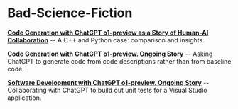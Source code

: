 # Bad-Science-Fiction


**[Code Generation with ChatGPT o1-preview as a Story of Human-AI Collaboration](https://medium.com/ai-advances/code-generation-with-chatgpt-o1-preview-as-a-story-of-human-ai-collaboration-c80ecd9737ec)**
-- A C++ and Python case: comparison and insights.

**[Code Generation with ChatGPT o1-preview. Ongoing Story](https://substack.com/home/post/p-150756144)**
-- Asking ChatGPT to generate code from code descriptions rather than from baseline code.

**[Software Development with ChatGPT o1-preview. Ongoing Story](https://natecombs.substack.com/p/software-development-with-chatgpt)**
-- Collaborating with ChatGPT to build out unit tests for a Visual Studio application.

